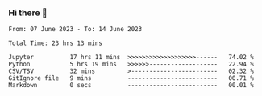 ### Hi there 👋

<!--
**ututono/ututono** is a ✨ _special_ ✨ repository because its `README.md` (this file) appears on your GitHub profile.

Here are some ideas to get you started:

- 🔭 I’m currently working on ...
- 🌱 I’m currently learning ...
- 👯 I’m looking to collaborate on ...
- 🤔 I’m looking for help with ...
- 💬 Ask me about ...
- 📫 How to reach me: ...
- 😄 Pronouns: ...
- ⚡ Fun fact: ...
-->



<!--START_SECTION:waka-->

```text
From: 07 June 2023 - To: 14 June 2023

Total Time: 23 hrs 13 mins

Jupyter          17 hrs 11 mins  >>>>>>>>>>>>>>>>>>>------   74.02 %
Python           5 hrs 19 mins   >>>>>>-------------------   22.94 %
CSV/TSV          32 mins         >------------------------   02.32 %
GitIgnore file   9 mins          -------------------------   00.71 %
Markdown         0 secs          -------------------------   00.01 %
```

<!--END_SECTION:waka-->
